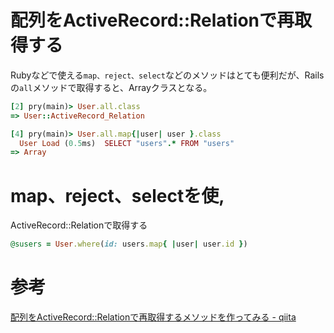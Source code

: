 # 配列をActiveRecord::Relationで再取得する

Rubyなどで使える`map、reject、select`などのメソッドはとても便利だが、Railsの`all`メソッドで取得すると、Arrayクラスとなる。

```ruby
[2] pry(main)> User.all.class
=> User::ActiveRecord_Relation

[4] pry(main)> User.all.map{|user| user }.class
  User Load (0.5ms)  SELECT "users".* FROM "users"
=> Array
```

# map、reject、selectを使,
ActiveRecord::Relationで取得する

```ruby
@susers = User.where(id: users.map{ |user| user.id })
```

# 参考

[配列をActiveRecord::Relationで再取得するメソッドを作ってみる - qiita](https://qiita.com/shibadai/items/ddbc76a8b980cd8354bc)